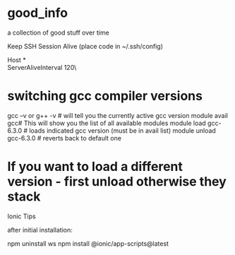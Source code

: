 # good_info
a collection of good stuff over time

Keep SSH Session Alive (place code in ~/.ssh/config)

Host *\
ServerAliveInterval 120\


# switching gcc compiler versions

gcc –v or g++ -v # will tell you the currently active gcc version
module avail gcc# This will show you the list of all available modules module load gcc-6.3.0 # loads indicated gcc version (must be in avail list) module unload gcc-6.3.0 # reverts back to default one
# If you want to load a different version - first unload otherwise they stack



Ionic Tips

after initial installation:


npm uninstall ws
npm install @ionic/app-scripts@latest
